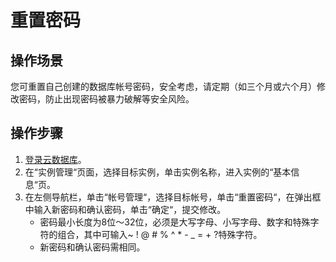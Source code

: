 # 重置密码<a name="rds_05_0011"></a>

## 操作场景<a name="section7898787175059"></a>

您可重置自己创建的数据库帐号密码，安全考虑，请定期（如三个月或六个月）修改密码，防止出现密码被暴力破解等安全风险。

## 操作步骤<a name="section369465195015"></a>

1.  [登录云数据库](https://support.huaweicloud.com/qs-rds/rds_login.html)。
2.  在“实例管理“页面，选择目标实例，单击实例名称，进入实例的“基本信息“页。
3.  在左侧导航栏，单击“帐号管理“，选择目标帐号，单击“重置密码“，在弹出框中输入新密码和确认密码，单击“确定“，提交修改。
    -   密码最小长度为8位～32位，必须是大写字母、小写字母、数字和特殊字符的组合，其中可输入\~ ! @ \# % ^ \* - \_ = + ?特殊字符。
    -   新密码和确认密码需相同。


